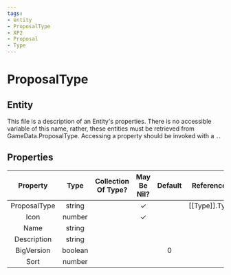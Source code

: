 ```yaml
---
tags:
- entity
- ProposalType
- XP2
- Proposal
- Type
---
```

# ProposalType
## Entity
This file is a description of an Entity's properties. There is no accessible variable of this name, rather, these entities must be retrieved from GameData.ProposalType. Accessing a property should be invoked with a `.`.
## Properties
|	Property	|	Type	|	Collection Of Type?	|	May Be Nil?	|	Default	|	References	|	Key	|	Notes	|
|	:-:	|	:-:	|	:-:	|	:-:	|	:-:	|	:-:	|	:-:	|	-:	|
|	ProposalType	|	string	|		|	✓	|		|	[[Type]].Type	|	✓	|	|
|	Icon	|	number	|		|	✓	|		|		|		|	|
|	Name	|	string	|		|		|		|		|		|	|
|	Description	|	string	|		|		|		|		|		|	|
|	BigVersion	|	boolean	|		|		|	0	|		|		|	|
|	Sort	|	number	|		|		|		|		|		|	|
